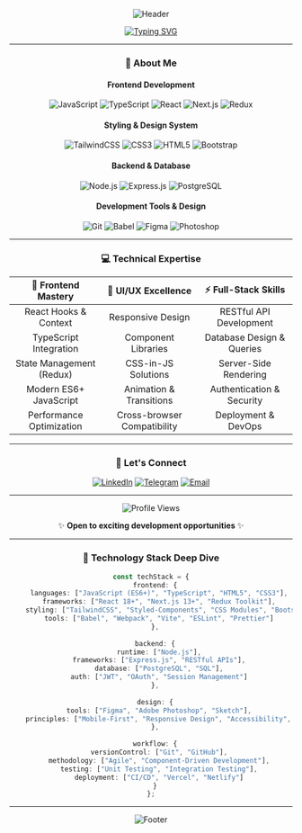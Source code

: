 
<div align="center">
  
  ![Header](https://capsule-render.vercel.app/api?type=waving&color=gradient&customColorList=6,11,20&height=300&section=header&text=Dmitry%20Kuvaldin&fontSize=70&fontColor=fff&animation=twinkling&fontAlignY=40&desc=Frontend%20React%20Developer%20🚀&descAlignY=60&descSize=20)

</div>

<div align="center">
  
  [![Typing SVG](https://readme-typing-svg.herokuapp.com?font=Fira+Code&size=24&duration=3000&pause=1000&color=6366F1&background=FFFFFF00&center=true&vCenter=true&multiline=true&repeat=true&width=600&height=100&lines=💻+React+%7C+TypeScript+%7C+Next.js;🎨+Modern+CSS+%7C+TailwindCSS;🚀+Node.js+%7C+Express+%7C+PostgreSQL)](https://git.io/typing-svg)

</div>

---

<div align="center">

### 🌟 **About Me**

<div align="center">

#### **Frontend Development**
![JavaScript](https://img.shields.io/badge/JavaScript-F7DF1E?style=for-the-badge&logo=javascript&logoColor=black)
![TypeScript](https://img.shields.io/badge/TypeScript-007ACC?style=for-the-badge&logo=typescript&logoColor=white)
![React](https://img.shields.io/badge/React-20232A?style=for-the-badge&logo=react&logoColor=61DAFB)
![Next.js](https://img.shields.io/badge/Next.js-000000?style=for-the-badge&logo=next.js&logoColor=white)
![Redux](https://img.shields.io/badge/Redux-593D88?style=for-the-badge&logo=redux&logoColor=white)

#### **Styling & Design System**
![TailwindCSS](https://img.shields.io/badge/TailwindCSS-38B2AC?style=for-the-badge&logo=tailwind-css&logoColor=white)
![CSS3](https://img.shields.io/badge/CSS3-1572B6?style=for-the-badge&logo=css3&logoColor=white)
![HTML5](https://img.shields.io/badge/HTML5-E34F26?style=for-the-badge&logo=html5&logoColor=white)
![Bootstrap](https://img.shields.io/badge/Bootstrap-563D7C?style=for-the-badge&logo=bootstrap&logoColor=white)

#### **Backend & Database**
![Node.js](https://img.shields.io/badge/Node.js-43853D?style=for-the-badge&logo=node.js&logoColor=white)
![Express.js](https://img.shields.io/badge/Express.js-404D59?style=for-the-badge&logo=express&logoColor=white)
![PostgreSQL](https://img.shields.io/badge/PostgreSQL-316192?style=for-the-badge&logo=postgresql&logoColor=white)

#### **Development Tools & Design**
![Git](https://img.shields.io/badge/Git-F05032?style=for-the-badge&logo=git&logoColor=white)
![Babel](https://img.shields.io/badge/Babel-F9DC3E?style=for-the-badge&logo=babel&logoColor=black)
![Figma](https://img.shields.io/badge/Figma-F24E1E?style=for-the-badge&logo=figma&logoColor=white)
![Photoshop](https://img.shields.io/badge/Adobe%20Photoshop-31A8FF?style=for-the-badge&logo=Adobe%20Photoshop&logoColor=black)

</div>

---

<div align="center">

### 💻 **Technical Expertise**

</div>

<div align="center">

| 🚀 **Frontend Mastery** | 🎨 **UI/UX Excellence** | ⚡ **Full-Stack Skills** |
|:---:|:---:|:---:|
| React Hooks & Context | Responsive Design | RESTful API Development |
| TypeScript Integration | Component Libraries | Database Design & Queries |
| State Management (Redux) | CSS-in-JS Solutions | Server-Side Rendering |
| Modern ES6+ JavaScript | Animation & Transitions | Authentication & Security |
| Performance Optimization | Cross-browser Compatibility | Deployment & DevOps |

</div>

---

<div align="center">

### 🤝 **Let's Connect**

</div>

<div align="center">

[![LinkedIn](https://img.shields.io/badge/LinkedIn-0077B5?style=for-the-badge&logo=linkedin&logoColor=white)](https://www.linkedin.com/in/dmitry-kuvaldin/)
[![Telegram](https://img.shields.io/badge/Telegram-2CA5E0?style=for-the-badge&logo=telegram&logoColor=white)](https://t.me/dkuvaldin)
[![Email](https://img.shields.io/badge/Email-D14836?style=for-the-badge&logo=gmail&logoColor=white)](mailto:kuvaldin2012@gmail.com)

</div>

---

<div align="center">
  
  ![Profile Views](https://komarev.com/ghpvc/?username=mohnapne&color=6366F1&style=for-the-badge&label=Profile+Views)
  
  ✨ **Open to exciting development opportunities** ✨

</div>

---

<div align="center">

### 🎯 **Technology Stack Deep Dive**

</div>

```typescript
const techStack = {
  frontend: {
    languages: ["JavaScript (ES6+)", "TypeScript", "HTML5", "CSS3"],
    frameworks: ["React 18+", "Next.js 13+", "Redux Toolkit"],
    styling: ["TailwindCSS", "Styled-Components", "CSS Modules", "Bootstrap"],
    tools: ["Babel", "Webpack", "Vite", "ESLint", "Prettier"]
  },
  
  backend: {
    runtime: ["Node.js"],
    frameworks: ["Express.js", "RESTful APIs"],
    database: ["PostgreSQL", "SQL"],
    auth: ["JWT", "OAuth", "Session Management"]
  },
  
  design: {
    tools: ["Figma", "Adobe Photoshop", "Sketch"],
    principles: ["Mobile-First", "Responsive Design", "Accessibility", "UX/UI"]
  },
  
  workflow: {
    versionControl: ["Git", "GitHub"],
    methodology: ["Agile", "Component-Driven Development"],
    testing: ["Unit Testing", "Integration Testing"],
    deployment: ["CI/CD", "Vercel", "Netlify"]
  }
};
```

---

<div align="center">
  
  ![Footer](https://capsule-render.vercel.app/api?type=waving&color=gradient&customColorList=6,11,20&height=100&section=footer)

</div>

